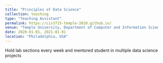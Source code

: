 ```yaml
---
title: "Principles of Data Science"
collection: teaching
type: "Teaching Assistant"
permalink: https://cis3715-temple-2020.github.io/
venue: "Temple University, Department of Computer and Information Science"
date: 2020-01-01, 2021-01-01
location: "Philadelphia, USA"
---
```


Hold lab sections every week and mentored student in multiple data science projects

